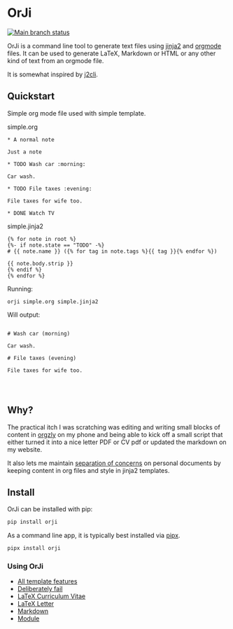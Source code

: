 # OrJi

[![Main branch status](https://github.com/crdoconnor/orji/actions/workflows/regression.yml/badge.svg)](https://github.com/crdoconnor/orji/actions/workflows/regression.yml)

OrJi is a command line tool to generate text files using [jinja2](https://en.wikipedia.org/wiki/Jinja_(template_engine))
and [orgmode](https://en.wikipedia.org/wiki/Org-mode) files. It can be used to generate LaTeX, Markdown or HTML or any other kind of text from an orgmode file.

It is somewhat inspired by [j2cli](https://github.com/kolypto/j2cli).

## Quickstart



Simple org mode file used with simple template.





simple.org
```
* A normal note

Just a note

* TODO Wash car :morning:

Car wash.

* TODO File taxes :evening:

File taxes for wife too.

* DONE Watch TV

```


simple.jinja2
```
{% for note in root %}
{%- if note.state == "TODO" -%}
# {{ note.name }} ({% for tag in note.tags %}{{ tag }}{% endfor %})

{{ note.body.strip }}
{% endif %}
{% endfor %}

```




Running:
```
orji simple.org simple.jinja2
```

Will output:
```

# Wash car (morning)

Car wash.

# File taxes (evening)

File taxes for wife too.




```


## Why?

The practical itch I was scratching was editing and writing small blocks of content in [orgzly](https://orgzly.com/) on my phone and being able to kick off a small script that either turned it into a nice letter PDF or CV pdf or updated the markdown on my website.

It also lets me maintain [separation of concerns](https://en.wikipedia.org/wiki/Separation_of_concerns) on personal documents by keeping content in org files and style in jinja2 templates.

## Install

OrJi can be installed with pip:

```bash
pip install orji
```

As a command line app, it is typically best installed via
[pipx](https://pypa.github.io/pipx/).

```bash
pipx install orji
```

### Using OrJi

- [All template features](https://hitchdev.com/orji/using/all-template-features)
- [Deliberately fail](https://hitchdev.com/orji/using/deliberate-failure)
- [LaTeX Curriculum Vitae](https://hitchdev.com/orji/using/latex-cv)
- [LaTeX Letter](https://hitchdev.com/orji/using/latex-letter)
- [Markdown](https://hitchdev.com/orji/using/markdown)
- [Module](https://hitchdev.com/orji/using/module)

